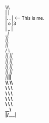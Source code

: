  \\\\\                            
 |    |                           
 |. . |             <-- This is me.                       
 | o  |3                          
 | _  |                           
 \____|                           
    ||                            
   _||_                           
 /      \                         
 |_|   |_|                        
 ||     ||                        
 ||     ||                        
 ||     ||                        
 ||_____||                        
 \\\    \\\                       
   \  \  \                        
   \  \  \                        
   \  \  \                        
   \  \  \                        
   \__\__\                        
 |__/_____|
